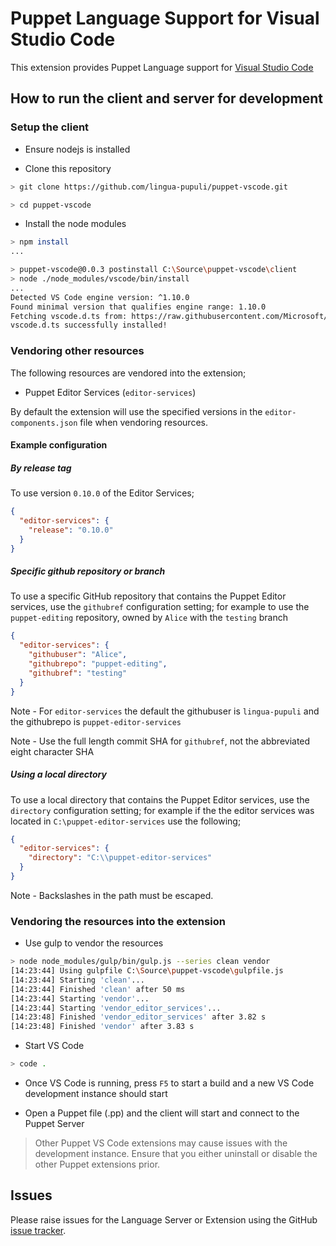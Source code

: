 # Puppet Language Support for Visual Studio Code

This extension provides Puppet Language support for [Visual Studio Code](https://code.visualstudio.com/)

## How to run the client and server for development

### Setup the client

* Ensure nodejs is installed

* Clone this repository

```bash
> git clone https://github.com/lingua-pupuli/puppet-vscode.git

> cd puppet-vscode
```

* Install the node modules

```bash
> npm install
...

> puppet-vscode@0.0.3 postinstall C:\Source\puppet-vscode\client
> node ./node_modules/vscode/bin/install
...
Detected VS Code engine version: ^1.10.0
Found minimal version that qualifies engine range: 1.10.0
Fetching vscode.d.ts from: https://raw.githubusercontent.com/Microsoft/vscode/1.10.0/src/vs/vscode.d.ts
vscode.d.ts successfully installed!
```

### Vendoring other resources

The following resources are vendored into the extension;

* Puppet Editor Services (`editor-services`)

By default the extension will use the specified versions in the `editor-components.json` file when vendoring resources.

#### Example configuration

##### By release tag

To use version `0.10.0` of the Editor Services;

``` json
{
  "editor-services": {
    "release": "0.10.0"
  }
}
```

##### Specific github repository or branch

To use a specific GitHub repository that contains the Puppet Editor services, use the `githubref` configuration setting; for example to use the `puppet-editing` repository, owned by `Alice` with the `testing` branch

``` json
{
  "editor-services": {
    "githubuser": "Alice",
    "githubrepo": "puppet-editing",
    "githubref": "testing"
  }
}
```

Note - For `editor-services` the default the githubuser is `lingua-pupuli` and the githubrepo is `puppet-editor-services`

Note - Use the full length commit SHA for `githubref`, not the abbreviated eight character SHA

##### Using a local directory

To use a local directory that contains the Puppet Editor services, use the `directory` configuration setting; for example if the the editor services was located in `C:\puppet-editor-services` use the following;

``` json
{
  "editor-services": {
    "directory": "C:\\puppet-editor-services"
  }
}
```

Note - Backslashes in the path must be escaped.

### Vendoring the resources into the extension

* Use gulp to vendor the resources

```bash
> node node_modules/gulp/bin/gulp.js --series clean vendor
[14:23:44] Using gulpfile C:\Source\puppet-vscode\gulpfile.js
[14:23:44] Starting 'clean'...
[14:23:44] Finished 'clean' after 50 ms
[14:23:44] Starting 'vendor'...
[14:23:44] Starting 'vendor_editor_services'...
[14:23:48] Finished 'vendor_editor_services' after 3.82 s
[14:23:48] Finished 'vendor' after 3.83 s
```

* Start VS Code

```bash
> code .
```

* Once VS Code is running, press `F5` to start a build and a new VS Code development instance should start

* Open a Puppet file (.pp) and the client will start and connect to the Puppet Server

> Other Puppet VS Code extensions may cause issues with the development instance.  Ensure that you either uninstall or disable the other Puppet extensions prior.

## Issues

Please raise issues for the Language Server or Extension using the GitHub [issue tracker](https://github.com/lingua-pupuli/puppet-vscode/issues/new).
